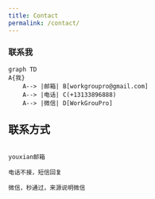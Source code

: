 ```yaml
---
title: Contact
permalink: /contact/
---
```


### 联系我

```mermaid
graph TD
A{我}
    A--> |邮箱| B[workgroupro@gmail.com]
    A--> |电话| C(+13133896888)
    A--> |微信| D[WorkGrouPro]
```

## 联系方式

```备注

youxian邮箱

电话不接，短信回复

微信，秒通过，来源说明微信

```
